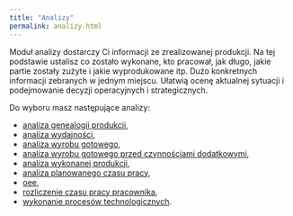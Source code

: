 ```yaml
---
title: "Analizy"
permalink: analizy.html
---
```


Moduł analizy dostarczy Ci informacji ze zrealizowanej produkcji. Na tej podstawie ustalisz co zostało wykonane, kto pracował, jak długo, jakie partie zostały zużyte i jakie wyprodukowane itp. Dużo konkretnych informacji zebranych w jednym miejscu. Ułatwią ocenę aktualnej sytuacji i podejmowanie decyzji operacyjnych i strategicznych.

Do wyboru masz następujące analizy:
- [analiza genealogii produkcji](/analiza-genealogii-produkcji),
- [analiza wydajności](/analiza-wydajnosci),
- [analiza wyrobu gotowego](/analiza-wyrobu-gotowego),
- [analiza wyrobu gotowego przed czynnościami dodatkowymi](/analiza-przed-czynnosciami-dodatkowymi),
- [analiza wykonanej produkcji](/analiza-wykonanej-produkcji),
- [analiza planowanego czasu pracy](/analiza-planowanego-czasu-pracy),
- [oee](/oee),
- [rozliczenie czasu pracy pracownika](/rozliczenie-czasu-pracy-pracownika),
- [wykonanie procesów technologicznych](/wykonanie-procesow-technologicznych).